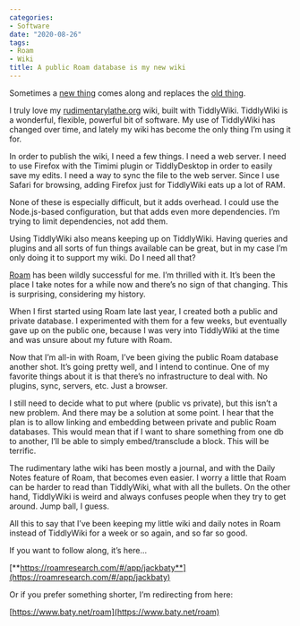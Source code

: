 ```yaml
---
categories:
- Software
date: "2020-08-26"
tags:
- Roam
- Wiki
title: A public Roam database is my new wiki
---
```


Sometimes a [new thing](https://roamresearch.com/) comes along and replaces the [old thing](https://tiddlywiki.com/).

I truly love my [rudimentarylathe.org](https://rudimentarylathe.org/) wiki, built with TiddlyWiki. TiddlyWiki is a wonderful, flexible, powerful bit of software. My use of TiddlyWiki has changed over time, and lately my wiki has become the only thing I’m using it for.

In order to publish the wiki, I need a few things. I need a web server. I need to use Firefox with the Timimi plugin or TiddlyDesktop in order to easily save my edits. I need a way to sync the file to the web server. Since I use Safari for browsing, adding Firefox just for TiddlyWiki eats up a lot of RAM.

None of these is especially difficult, but it adds overhead. I could use the Node.js-based configuration, but that adds even more dependencies. I’m trying to limit dependencies, not add them.

Using TiddlyWiki also means keeping up on TiddlyWiki. Having queries and plugins and all sorts of fun things available can be great, but in my case I’m only doing it to support my wiki. Do I need all that?

[Roam](https://roamresearch.com/) has been wildly successful for me. I’m thrilled with it. It’s been the place I take notes for a while now and there’s no sign of that changing. This is surprising, considering my history.

When I first started using Roam late last year, I created both a public and private database. I experimented with them for a few weeks, but eventually gave up on the public one, because I was very into TiddlyWiki at the time and was unsure about my future with Roam.

Now that I’m all-in with Roam, I’ve been giving the public Roam database another shot. It’s going pretty well, and I intend to continue. One of my favorite things about it is that there’s no infrastructure to deal with. No plugins, sync, servers, etc. Just a browser.

I still need to decide what to put where (public vs private), but this isn’t a new problem. And there may be a solution at some point. I hear that the plan is to allow linking and embedding between private and public Roam databases. This would mean that if I want to share something from one db to another, I’ll be able to simply embed/transclude a block. This will be terrific.

The rudimentary lathe wiki has been mostly a journal, and with the Daily Notes feature of Roam, that becomes even easier. I worry a little that Roam can be harder to read than TiddlyWiki, what with all the bullets. On the other hand, TiddlyWiki is weird and always confuses people when they try to get around. Jump ball, I guess.

All this to say that I’ve been keeping my little wiki and daily notes in Roam instead of TiddlyWiki for a week or so again, and so far so good.

If you want to follow along, it’s here…

[**https://roamresearch.com/#/app/jackbaty**](https://roamresearch.com/#/app/jackbaty)

Or if you prefer something shorter, I’m redirecting from here:

[https://www.baty.net/roam](https://www.baty.net/roam)



